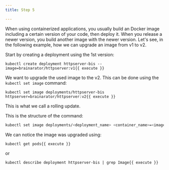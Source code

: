 ```yaml
---
title: Step 5

---
```

<!-- updating the app -->

When using containerized applications, you usually build an Docker image including a certain version of your code, then deploy it. When you release a newer version, you build another image with the newer version. Let's see, in the following example, how we can upgrade an image from v1 to v2. 

Start by creating a deployment using the 1st version:

```
kubectl create deployment httpserver-bis --image=brainarator/httpserver:v1{{ execute }}
```

We want to upgrade the used image to the v2. This can be done using the `kubectl set image` command:

```
kubectl set image deployments/httpserver-bis httpserver=brainarator/httpserver:v2{{ execute }}
```

This is what we call a rolling update.

This is the structure of the command:

```bash
kubectl set image deployments/<deployment_name> <container_name>=<image>
```

We can notice the image was upgraded using:

```
kubectl get pods{{ execute }}
```

or

```
kubectl describe deployment httpserver-bis | grep Image{{ execute }}
```